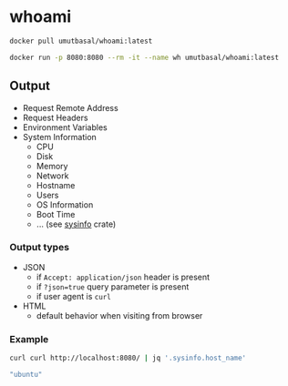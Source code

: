 # whoami

```sh
docker pull umutbasal/whoami:latest

docker run -p 8080:8080 --rm -it --name wh umutbasal/whoami:latest
```

## Output

- Request Remote Address
- Request Headers
- Environment Variables
- System Information
  - CPU
  - Disk
  - Memory
  - Network
  - Hostname
  - Users
  - OS Information
  - Boot Time
  - ... (see [sysinfo](https://docs.rs/sysinfo/latest/sysinfo/) crate)

### Output types

- JSON
  - if `Accept: application/json` header is present
  - if `?json=true` query parameter is present
  - if user agent is `curl`
- HTML
  - default behavior when visiting from browser

### Example

```sh
curl curl http://localhost:8080/ | jq '.sysinfo.host_name'

"ubuntu"
```
